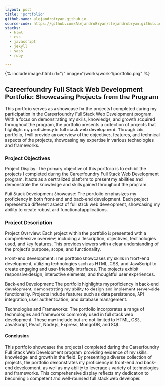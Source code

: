 ```yaml
---
layout: post
title: 'portfolio'
github-name: alejandrobryan.github.io
source-code: https://github.com/AlejandroBryan/alejandrobryan.github.io
stacks:
  - html
  - css 
  - javascript
  - jekyll
  - sass
  - ruby

---
```


{% include image.html url="/" image="/works/work-1/portfolio.png" %}

## Careerfoundry Full Stack Web Development Portfolio: Showcasing Projects from the Program


This portfolio serves as a showcase for the projects I completed during my participation in the Careerfoundry Full Stack Web Development program. With a focus on demonstrating my skills, knowledge, and growth acquired throughout the program, the portfolio presents a collection of projects that highlight my proficiency in full stack web development. Through this portfolio, I will provide an overview of the objectives, features, and technical aspects of the projects, showcasing my expertise in various technologies and frameworks.

### Project Objectives

Project Display: The primary objective of this portfolio is to exhibit the projects I completed during the Careerfoundry Full Stack Web Development program. It acts as a centralized platform to present my abilities and demonstrate the knowledge and skills gained throughout the program.

Full Stack Development Showcase: The portfolio emphasizes my proficiency in both front-end and back-end development. Each project represents a different aspect of full stack web development, showcasing my ability to create robust and functional applications.

### Project Description

Project Overview: Each project within the portfolio is presented with a comprehensive overview, including a description, objectives, technologies used, and key features. This provides viewers with a clear understanding of the project's purpose, scope, and functionality.

Front-end Development: The portfolio showcases my skills in front-end development, utilizing technologies such as HTML, CSS, and JavaScript to create engaging and user-friendly interfaces. The projects exhibit responsive design, interactive elements, and thoughtful user experiences.

Back-end Development: The portfolio highlights my proficiency in back-end development, demonstrating my ability to design and implement server-side functionality. Projects include features such as data persistence, API integration, user authentication, and database management.

Technologies and Frameworks: The portfolio incorporates a range of technologies and frameworks commonly used in full stack web development. These may include but are not limited to HTML, CSS, JavaScript, React, Node.js, Express, MongoDB, and SQL.

#### Conclusion
This portfolio showcases the projects I completed during the Careerfoundry Full Stack Web Development program, providing evidence of my skills, knowledge, and growth in the field. By presenting a diverse collection of projects, the portfolio demonstrates my proficiency in front-end and back-end development, as well as my ability to leverage a variety of technologies and frameworks. This comprehensive display reflects my dedication to becoming a competent and well-rounded full stack web developer.


